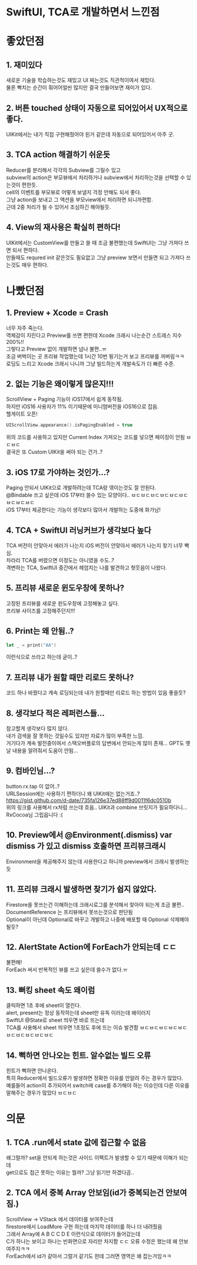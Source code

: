 # SwiftUI, TCA로 개발하면서 느낀점

# 좋았던점

## 1. 재미있다
새로운 기술을 학습하는것도 재밌고 UI 짜는것도 직관적이여서 재밌다.    
물론 빡치는 순간이 훠어어얼씬 많지만 결국 만들어보면 재미가 있다.    
 
## 2. 버튼 touched 상태이 자동으로 되어있어서 UX적으로 좋다.
UIKit에서는 내가 직접 구현해줬어야 된거 같은데 자동으로 되어있어서 아주 굿.    

## 3. TCA action 해결하기 쉬운듯
Reducer를 분리해서 각각의 Subview를 그릴수 있고  
subview의 action은 부모뷰에서 처리하거나 subview에서 처리하는것을 선택할 수 있는것이 편한듯.  
cell의 이벤트를 부모뷰로 어떻게 보낼지 걱정 안해도 되서 좋다.   
그냥 action을 보내고 그 액션을 부모view에서 처리하면 되니까편함.   
근데 2중 처리가 될 수 있어서 조심하긴 해야될듯.   

## 4. View의 재사용은 확실히 편하다!
UIKit에서는 CustomView를 만들고 쓸 때 조금 불편했는데 SwiftUI는 그냥 가져다 쓰면 되서 편하다.   
만들때도 requred init 같은것도 필요없고 그냥 preview 보면서 만들면 되고 가져다 쓰는것도 매우 편하다.  
 

# 나빴던점

## 1. Preview + Xcode = Crash    
너무 자주 죽는다.   
역체감이 지린다고 Preview를 쓰면 편한데 Xcode 크래시 나는순간 스트레스 지수 200%!!   
그렇다고 Preview 없이 개발하면 넘나 불편..ㅠ  
조금 버벅이는 곳 프리뷰 작업했는데 1시간 10번 튕기는거 보고 프리뷰를 꺼버림ㅋㅋ    
로딩도 느리고 Xcode 크래시 나니까 그냥 빌드하는게 개발속도가 더 빠른 수준.

## 2. 없는 기능은 왜이렇게 많은지!!!
ScrollView + Paging 기능이 iOS17에서 쉽게 동작됨.  
하지만 iOS16 사용자가 11% 이기때문에 미니멈버전을 iOS16으로 잡음.    
헬게이트 오픈!  

```Swift
UIScrollView.appearance().isPagingEnabled = true
```
위의 코드를 사용하고 있지만 Current Index 가져오는 코드를 넣으면 페이징이 안됨 ㅂㄷㅂㄷ    
결국은 또 Custom UIKit을 써야 되는 건가..?   

## 3. iOS 17로 가야하는 것인가...?
Paging 안되서 UIKit으로 개발하려는데 TCA랑 엮이는것도 잘 안된다.   
@Bindable 쓰고 싶은데 iOS 17부터 쓸수 있는 모양이다.. ㅂㄷㅂㄷㅂㄷㅂㄷㅂㄷㅂㄷㅂㄷㅂㄷㅂㄷ   
iOS 17부터 제공한다는 기능이 생각보다 많아서 개발하는 도중에 화가남!

## 4. TCA + SwiftUI 러닝커브가 생각보다 높다
TCA 버전이 안맞아서 에러가 나는지 iOS 버전이 안맞아서 에러가 나는지 찾기 너무 빡심.  
차라리 TCA를 버렸으면 이정도는 아니였을 수도..?  
격변하는 TCA, SwiftUI 중간에서 헤엄치는 나를 발견하고 헛웃음이 나왔다.  

## 5. 프리뷰 새로운 윈도우창에 못하나?
고정된 프리뷰를 새로운 윈도우창에 고정해놓고 싶다.  
프리뷰 사이즈를 고정해주던지!!!

## 6. Print는 왜 안됨..?
```Swift
let _ = print("AA")
```
이런식으로 쓰라고 하는데 굳이..?

## 7. 프리뷰 내가 원할 때만 리로드 못하나?
코드 하나 바꿨다고 계속 로딩되는데 내가 원할때만 리로드 하는 방법이 있음 좋을듯?

## 8. 생각보다 적은 레퍼런스들...
참고할게 생각보다 많지 않다.  
내가 검색을 잘 못하는 것일수도 있지만 자료가 많이 부족한 느낌.  
거기다가 계속 발전중이여서 스택오버플로의 답변에서 안되는게 많이 존재... GPT도 옛날 내용을 알려줘서 도움이 안됨...

## 9. 컴바인님...?
button.rx.tap 이 없어..?  
URLSession에는 사용하기 편하더니 왜 UIKit에는 없는거죠..?  
https://gist.github.com/d-date/735fa126e37ed88ff9d0011f6dc0510b   
위의 링크를 사용해서 rx처럼 쓰는데 흐음.. UIKit과 combine 브릿지가 필요하다니...   
RxCocoa님 그립읍니다 :(

## 10. Preview에서 @Environment(\.dismiss) var dismiss 가 있고 dismiss 호출하면 프리뷰크래시
Environment을 제공해주지 않는데 사용한다고 하니까 preview에서 크래시 발생하는 듯

## 11. 프리뷰 크래시 발생하면 찾기가 쉽지 않았다.
Firestore을 못쓰는건 이해하는데 크래시로그를 분석해서 찾아야 되는게 조금 불편..   
DocumentReference 는 프리뷰에서 못쓰는것으로 판단됨   
Optional이 아닌데 Optional로 바꾸고 개발하고 나중에 배포할 때 Optional 삭제해야 될듯?

## 12. AlertState Action에 ForEach가 안되는데 ㄷㄷ
불편해!   
ForEach 써서 반복적인 뷰를 쓰고 싶은데 쓸수가 없다.ㅠ

## 13. 뻐킹 sheet 속도 왜이럼   
클릭하면 1초 후에 sheet이 열린다.    
alert, present는 정상 동작하는데 sheet만 유독 이러는데 왜이러지   
SwiftUI @State로 sheet 띄우면 바로 뜨는데  
TCA를 사용해서 sheet 띄우면 1초정도 후에 뜨는 이슈 발견함 ㅂㄷㅂㄷㅂㄷㅂㄷㅂㄷㅂㄷㅂㄷㅂㄷㅂㄷㅂㄷ  

## 14. 뻑하면 안나오는 힌트. 알수없는 빌드 오류
힌트가 뻑하면 안나온다.  
특히 Reducer에서 빌드오류가 발생하면 정확한 이유를 안알려 주는 경우가 많았다.   
예를들어 action이 추가되어서 switch에 case를 추가해야 하는 이슈인데 다른 이유를 말해주는 경우가 많았다 ㅂㄷㅂㄷ   


# 의문
## 1. TCA .run에서 state 값에 접근할 수 없음
왜그럴까? set을 안되게 하는것은 사이드 이펙트가 발생할 수 있기 때문에 이해가 되는데   
get으로도 접근 못하는 이유는 뭘까? 그냥 읽기만 하겠다곰..

## 2. TCA 에서 중복 Array 안보임(id가 중복되는건 안보여짐.)
ScrollView -> VStack 에서 데이터를 보여주는데   
firestore에서 LoadMore 구현 하는데 마지막 데이터를 하나 더 내려줬음   
그래서 Array에 A B C C D E 이런식으로 데이터가 들어갔는데  
C가 하나는 보이고 하나는 빈화면으로 자리만 차지함 ㄷㄷ
오류 수정은 했는데 왜 안보여주지ㅋㅋ   
ForEach에서 id가 같아서 그럴거 같기도 한데 그러면 영역은 왜 잡는거임ㅋㅋ

